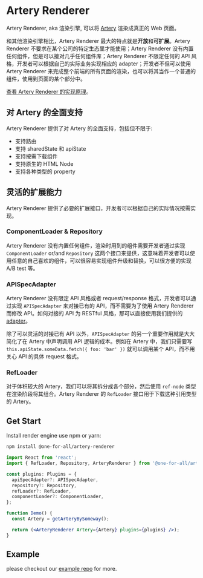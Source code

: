 # Artery Renderer

Artery Renderer, aka 渲染引擎, 可以将 [Artery](https://github.com/quanxiang-cloud/one-for-all/tree/main/packages/artery) 渲染成真正的 Web 页面。

和其他渲染引擎相比，Artery Renderer 最大的特点就是**开放**和**可扩展**。Artery Renderer 不要求在某个公司的特定生态里才能使用；Artery Renderer 没有内置任何组件，但是可以接对几乎任何组件库；Artery Renderer 不限定任何的 API 风格，开发者可以根据自己的实际业务实现相应的 adapter；开发者不但可以使用 Artery Renderer 来完成整个前端的所有页面的渲染，也可以将其当作一个普通的组件，使用到页面的某个部分中。

[查看 Artery Renderer 的实现原理](docs/zh/how-artery-renderer-works.md)。

## 对 Artery 的全面支持

Artery Renderer 提供了对 Artery 的全面支持，包括但不限于:

- 支持路由
- 支持 sharedState 和 apiState
- 支持按需下载组件
- 支持原生的 HTML Node
- 支持各种类型的 property

## 灵活的扩展能力

Artery Renderer 提供了必要的扩展接口，开发者可以根据自己的实际情况按需实现。

### ComponentLoader & Repository

Artery Renderer 没有内置任何组件，渲染时用到的组件需要开发者通过实现 `ComponentLoader` or/and `Repository` 这两个接口来提供，这意味着开发者可以使用任意的自己喜欢的组件，可以很容易实现组件升级和替换，可以很方便的实现 A/B test 等。

### APISpecAdapter

Artery Renderer 没有限定 API 风格或者 request/response 格式，开发者可以通过实现 `APISpecAdapter` 来对接已有的 API，而不需要为了使用 Artery Renderer 而修改 API。如何对接的 API 为 RESTful 风格，那可以直接使用我们提供的 [adapter](https://www.npmjs.com/package/@one-for-all/api-spec-adapter)。

除了可以灵活的对接已有 API 以外，`APISpecAdapter` 的另一个重要作用就是大大简化了在 Artery 中声明调用 API 逻辑的成本。例如在 Artery 中，我们只需要写 `this.apiState.someData.fetch({ foo: 'bar' })` 就可以调用某个 API，而不用关心 API 的具体 request 格式。

### RefLoader

对于体积较大的 Artery，我们可以将其拆分成各个部分，然后使用 `ref-node` 类型在渲染阶段将其组合。Artery Renderer 的 `RefLoader` 接口用于下载这种引用类型的 Artery。

## Get Start

Install render engine use npm or yarn:

```bash
npm install @one-for-all/artery-renderer
```

```jsx
import React from 'react';
import { RefLoader, Repository, ArteryRenderer } from '@one-for-all/artery-renderer';

const plugins: Plugins = {
  apiSpecAdapter?: APISpecAdapter,
  repository?: Repository,
  refLoader?: RefLoader,
  componentLoader?: ComponentLoader,
};

function Demo() {
  const Artery = getArteryBySomeway();

  return (<ArteryRenderer Artery={Artery} plugins={plugins} />);
}

```

## Example

please checkout our [example repo](https://github.com/quanxiang-cloud/one-for-all/tree/main/packages/example) for more.
